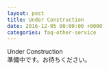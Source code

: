```yaml
---
layout: post
title: Under Construction
date: 2016-12-05 00:00:00 +0000
categories: faq-other-service
---
```

Under Construction<br>
準備中です。お待ちください。
